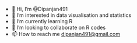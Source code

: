 - 👋 Hi, I’m @Dipanjan491
- 👀 I’m interested in data visualisation and statistics
- 🌱 I’m currently learning R
- 💞️ I’m looking to collaborate on R codes
- 📫 How to reach me dipanjan491@gmail.com

<!---
Dipanjan491/Dipanjan491 is a ✨ special ✨ repository because its `README.md` (this file) appears on your GitHub profile.
You can click the Preview link to take a look at your changes.
--->
